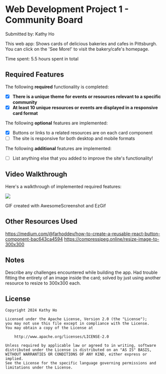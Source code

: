 # Web Development Project 1 - Community Board

Submitted by: Kathy Ho

This web app: Shows cards of delicious bakeries and cafes in Pittsburgh. You can click on the 'See More!' to visit the bakery/cafe's homepage.

Time spent: 5.5 hours spent in total

## Required Features

The following **required** functionality is completed:

- [x] **There is a unique theme for events or resources relevant to a specific community**
- [x] **At least 10 unique resources or events are displayed in a responsive card format**

The following **optional** features are implemented:

- [x] Buttons or links to a related resources are on each card component
- [ ] The site is responsive for both desktop and mobile formats

The following **additional** features are implemented:

* [ ] List anything else that you added to improve the site's functionality!

## Video Walkthrough

Here's a walkthrough of implemented required features:

![](https://github.com/Llynoirx/web102-communityBoard/blob/main/public/web102-proj1.gif)

<!-- Replace this with whatever GIF tool you used! -->
GIF created with AwesomeScreenshot and EzGif  
<!-- Recommended tools:
[Kap](https://getkap.co/) for macOS
[ScreenToGif](https://www.screentogif.com/) for Windows
[peek](https://github.com/phw/peek) for Linux. -->


## Other Resources Used
https://medium.com/@farhoddev/how-to-create-a-reusable-react-button-component-bac643ca4594
https://compressjpeg.online/resize-image-to-300x300

## Notes

Describe any challenges encountered while building the app.
Had trouble fitting the entirety of an image inside the card; solved by just 
using another resource to resize to 300x300 each.

## License

    Copyright 2024 Kathy Ho

    Licensed under the Apache License, Version 2.0 (the "License");
    you may not use this file except in compliance with the License.
    You may obtain a copy of the License at

        http://www.apache.org/licenses/LICENSE-2.0

    Unless required by applicable law or agreed to in writing, software
    distributed under the License is distributed on an "AS IS" BASIS,
    WITHOUT WARRANTIES OR CONDITIONS OF ANY KIND, either express or implied.
    See the License for the specific language governing permissions and
    limitations under the License.
